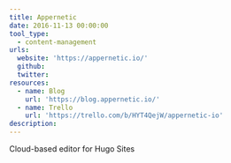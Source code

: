 ```yaml
---
title: Appernetic
date: 2016-11-13 00:00:00
tool_type:
  - content-management
urls:
  website: 'https://appernetic.io/'
  github:
  twitter:
resources:
  - name: Blog
    url: 'https://blog.appernetic.io/'
  - name: Trello
    url: 'https://trello.com/b/HYT4QejW/appernetic-io'
description:
---
```



Cloud-based editor for Hugo Sites